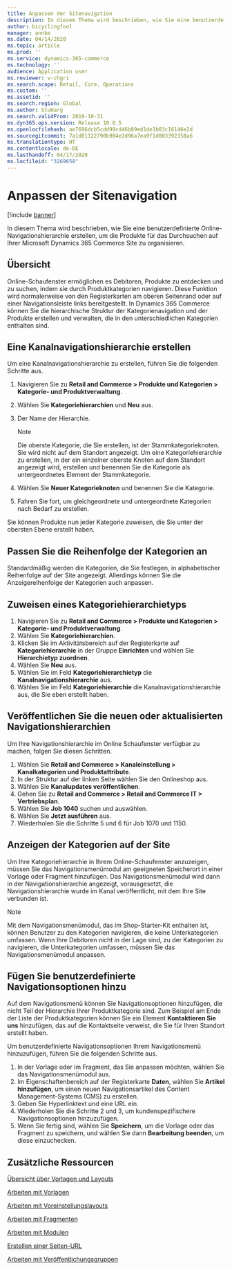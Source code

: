 ```yaml
---
title: Anpassen der Sitenavigation
description: In diesem Thema wird beschrieben, wie Sie eine benutzerdefinierte Online-Navigationshierarchie erstellen, um die Produkte für das Durchsuchen auf Ihrer Microsoft Dynamics 365 Commerce Site zu organisieren.
author: bicyclingfool
manager: annbe
ms.date: 04/14/2020
ms.topic: article
ms.prod: ''
ms.service: dynamics-365-commerce
ms.technology: ''
audience: Application user
ms.reviewer: v-chgri
ms.search.scope: Retail, Core, Operations
ms.custom: ''
ms.assetid: ''
ms.search.region: Global
ms.author: StuHarg
ms.search.validFrom: 2019-10-31
ms.dyn365.ops.version: Release 10.0.5
ms.openlocfilehash: ae7696dcb5cdd99cd46b89ed1de1b03c16146e2d
ms.sourcegitcommit: 7a1d01122790b904e2d96a7ea9f1d003392358a6
ms.translationtype: HT
ms.contentlocale: de-DE
ms.lasthandoff: 04/17/2020
ms.locfileid: "3269658"
---
```

# <a name="customize-site-navigation"></a>Anpassen der Sitenavigation


[!include [banner](includes/banner.md)]

In diesem Thema wird beschrieben, wie Sie eine benutzerdefinierte Online-Navigationshierarchie erstellen, um die Produkte für das Durchsuchen auf Ihrer Microsoft Dynamics 365 Commerce Site zu organisieren.

## <a name="overview"></a>Übersicht

Online-Schaufenster ermöglichen es Debitoren, Produkte zu entdecken und zu suchen, indem sie durch Produktkategorien navigieren. Diese Funktion wird normalerweise von den Registerkarten am oberen Seitenrand oder auf einer Navigationsleiste links bereitgestellt. In Dynamics 365 Commerce können Sie die hierarchische Struktur der Kategorienavigation und der Produkte erstellen und verwalten, die in den unterschiedlichen Kategorien enthalten sind.

## <a name="create-a-channel-navigation-hierarchy"></a>Eine Kanalnavigationshierarchie erstellen

Um eine Kanalnavigationshierarchie zu erstellen, führen Sie die folgenden Schritte aus.

1. Navigieren Sie zu **Retail and Commerce \> Produkte und Kategorien \> Kategorie- und Produktverwaltung**.
1. Wählen Sie **Kategoriehierarchien** und **Neu** aus.
1. Der Name der Hierarchie.

    > [!NOTE]
    > Die oberste Kategorie, die Sie erstellen, ist der Stammkategorieknoten. Sie wird nicht auf dem Standort angezeigt. Um eine Kategoriehierarchie zu erstellen, in der ein einzelner oberste Knoten auf dem Standort angezeigt wird, erstellen und benennen Sie die Kategorie als untergeordnetes Element der Stammkategorie.

1. Wählen Sie **Neuer Kategorieknoten** und benennen Sie die Kategorie.
1. Fahren Sie fort, um gleichgeordnete und untergeordnete Kategorien nach Bedarf zu erstellen.

Sie können Produkte nun jeder Kategorie zuweisen, die Sie unter der obersten Ebene erstellt haben.

## <a name="customize-the-order-of-categories"></a>Passen Sie die Reihenfolge der Kategorien an

Standardmäßig werden die Kategorien, die Sie festlegen, in alphabetischer Reihenfolge auf der Site angezeigt. Allerdings können Sie die Anzeigereihenfolge der Kategorien auch anpassen.

## <a name="assign-a-category-hierarchy-type"></a>Zuweisen eines Kategoriehierarchietyps

1. Navigieren Sie zu **Retail and Commerce \> Produkte und Kategorien \> Kategorie- und Produktverwaltung**.
1. Wählen Sie **Kategoriehierarchien**.
1. Klicken Sie im Aktivitätsbereich auf der Registerkarte auf **Kategoriehierarchie** in der Gruppe **Einrichten** und wählen Sie **Hierarchietyp zuordnen**.
1. Wählen Sie **Neu** aus.
1. Wählen Sie im Feld **Kategoriehierarchietyp** die **Kanalnavigationshierarchie** aus.
1. Wählen Sie im Feld **Kategoriehierarchie** die Kanalnavigationshierarchie aus, die Sie eben erstellt haben.

## <a name="publish-new-or-updated-navigation-hierarchies"></a>Veröffentlichen Sie die neuen oder aktualisierten Navigationshierarchien

Um Ihre Navigationshierarchie im Online Schaufenster verfügbar zu machen, folgen Sie diesen Schritten.

1. Wählen Sie **Retail and Commerce \> Kanaleinstellung \> Kanalkategorien und Produktattribute**.
1. In der Struktur auf der linken Seite wählen Sie den Onlineshop aus.
1. Wählen Sie **Kanalupdates veröffentlichen**.
1. Gehen Sie zu **Retail and Commerce \> Retail and Commerce IT \> Vertriebsplan**.
1. Wählen Sie **Job 1040** suchen und auswählen.
1. Wählen Sie **Jetzt ausführen** aus.
1. Wiederholen Sie die Schritte 5 und 6 für Job 1070 und 1150.

## <a name="show-categories-on-your-site"></a>Anzeigen der Kategorien auf der Site

Um Ihre Kategoriehierarchie in Ihrem Online-Schaufenster anzuzeigen, müssen Sie das Navigationsmenümodul am geeigneten Speicherort in einer Vorlage oder Fragment hinzufügen. Das Navigationsmenümodul wird dann in der Navigationshierarchie angezeigt, vorausgesetzt, die Navigationshierarchie wurde im Kanal veröffentlicht, mit dem Ihre Site verbunden ist.

> [!NOTE]
> Mit dem Navigationsmenümodul, das im Shop-Starter-Kit enthalten ist, können Benutzer zu den Kategorien navigieren, die keine Unterkategorien umfassen. Wenn Ihre Debitoren nicht in der Lage sind, zu der Kategorien zu navigieren, die Unterkategorien umfassen, müssen Sie das Navigationsmenümodul anpassen.

## <a name="add-custom-navigation-options"></a>Fügen Sie benutzerdefinierte Navigationsoptionen hinzu

Auf dem Navigationsmenü können Sie Navigationsoptionen hinzufügen, die nicht Teil der Hierarchie Ihrer Produktkategorie sind. Zum Beispiel am Ende der Liste der Produktkategorien können Sie ein Element **Kontaktieren Sie uns** hinzufügen, das auf die Kontaktseite verweist, die Sie für Ihren Standort erstellt haben.

Um benutzerdefinierte Navigationsoptionen Ihrem Navigationsmenü hinzuzufügen, führen Sie die folgenden Schritte aus.

1. In der Vorlage oder im Fragment, das Sie anpassen möchten, wählen Sie das Navigationsmenümodul aus.
1. Im Eigenschaftenbereich auf der Registerkarte **Daten**, wählen Sie **Artikel hinzufügen**, um einen neuen Navigationsartikel des Content Management-Systems (CMS) zu erstellen.
1. Geben Sie Hyperlinktext und eine URL ein.
1. Wiederholen Sie die Schritte 2 und 3, um kundenspezifischere Navigationsoptionen hinzuzufügen.
1. Wenn Sie fertig sind, wählen Sie **Speichern**, um die Vorlage oder das Fragment zu speichern, und wählen Sie dann **Bearbeitung beenden**, um diese einzuchecken.

## <a name="additional-resources"></a>Zusätzliche Ressourcen

[Übersicht über Vorlagen und Layouts](templates-layouts-overview.md)

[Arbeiten mit Vorlagen](work-with-templates.md)

[Arbeiten mit Voreinstellungslayouts](work-with-layouts.md)

[Arbeiten mit Fragmenten](work-with-fragments.md)

[Arbeiten mit Modulen](work-with-modules.md)

[Erstellen einer Seiten-URL](create-page-url.md)

[Arbeiten mit Veröffentlichungsgruppen](publish-groups.md)
